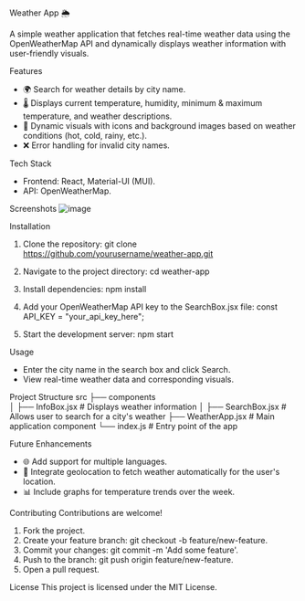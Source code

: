 Weather App 🌦️

A simple weather application that fetches real-time weather data using the OpenWeatherMap API and dynamically displays weather information with user-friendly visuals.

Features
- 🌍 Search for weather details by city name.
- 🌡️ Displays current temperature, humidity, minimum & maximum temperature, and weather descriptions.
- 🎨 Dynamic visuals with icons and background images based on weather conditions (hot, cold, rainy, etc.).
- ❌ Error handling for invalid city names.

Tech Stack
- Frontend: React, Material-UI (MUI).
- API: OpenWeatherMap.

Screenshots
![image](https://github.com/user-attachments/assets/9efec802-5155-4691-bf52-ed792fc04617)



Installation
1. Clone the repository:
   git clone https://github.com/yourusername/weather-app.git

2. Navigate to the project directory:
   cd weather-app

3. Install dependencies:
   npm install

4. Add your OpenWeatherMap API key to the SearchBox.jsx file:
   const API_KEY = "your_api_key_here";

5. Start the development server:
   npm start

Usage
- Enter the city name in the search box and click Search.
- View real-time weather data and corresponding visuals.

Project Structure
src
├── components  
│   ├── InfoBox.jsx    # Displays weather information
│   ├── SearchBox.jsx  # Allows user to search for a city's weather
├── WeatherApp.jsx      # Main application component
└── index.js            # Entry point of the app

Future Enhancements
- 🌐 Add support for multiple languages.
- 📍 Integrate geolocation to fetch weather automatically for the user's location.
- 📊 Include graphs for temperature trends over the week.

Contributing
Contributions are welcome!
1. Fork the project.
2. Create your feature branch: git checkout -b feature/new-feature.
3. Commit your changes: git commit -m 'Add some feature'.
4. Push to the branch: git push origin feature/new-feature.
5. Open a pull request.

License
This project is licensed under the MIT License.
